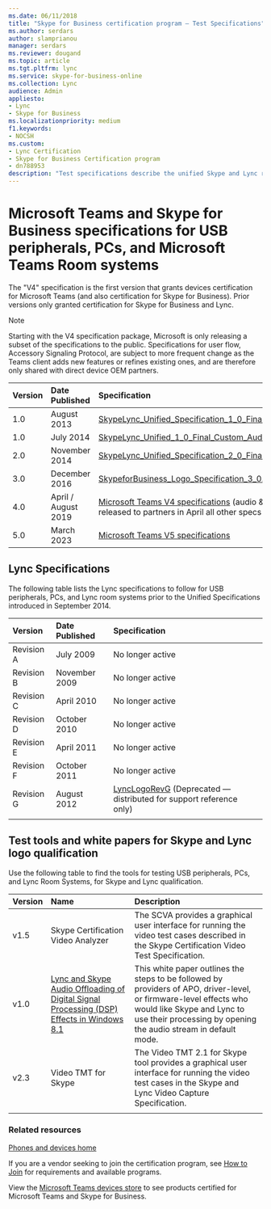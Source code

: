 ```yaml
---
ms.date: 06/11/2018
title: "Skype for Business certification program — Test Specifications"
ms.author: serdars
author: slamprianou
manager: serdars
ms.reviewer: dougand
ms.topic: article
ms.tgt.pltfrm: lync
ms.service: skype-for-business-online
ms.collection: Lync
audience: Admin
appliesto:
- Lync
- Skype for Business
ms.localizationpriority: medium
f1.keywords:
- NOCSH
ms.custom:
- Lync Certification
- Skype for Business Certification program
- dn788953
description: "Test specifications describe the unified Skype and Lync requirements for USB peripherals, PCs, and Lync room systems, plus links to test tools and white papers."
---
```


# Microsoft Teams and Skype for Business specifications for USB peripherals, PCs, and Microsoft Teams Room systems

The "V4" specification is the first version that grants devices certification for Microsoft Teams (and also certification for Skype for Business). Prior versions only granted certification for Skype for Business and Lync.

> [!NOTE]
> Starting with the V4 specification package, Microsoft is only releasing a subset of the specifications to the public. Specifications for user flow, Accessory Signaling Protocol, are subject to more frequent change as the Teams client adds new features or refines existing ones, and are therefore only shared with direct device OEM partners.

|Version  |Date Published  |Specification  |
|:---------|:---------|:---------|
|1.0     |August 2013| [SkypeLync_Unified_Specification_1_0_Final.zip](https://download.microsoft.com/download/0/8/7/087ECA26-58AF-41CA-BD1B-8F12BB85E179/SkypeLync_Unified_Specification_1_0_Final.zip)|
|1.0     |July 2014|[SkypeLync_Unified_1_0_Final_Custom_Audio_Processing.zip](https://download.microsoft.com/download/A/3/E/A3E43918-F8D5-467A-98B1-475F304FC53D/SkypeLync_Unified_1_0_Final_Custom_Audio_Processing.zip)|
|2.0     |November 2014|[SkypeLync_Unified_Specification_2_0_Final.zip](https://download.microsoft.com/download/1/D/0/1D0E0CEB-2B30-4303-B3B2-70E331491FB1/Skype_Lync_Unified_Specifications_V2.zip)|
|3.0 |December 2016 |[SkypeforBusiness_Logo_Specification_3_0.zip](https://download.microsoft.com/download/E/1/0/E108B62D-C15D-4C45-874F-42E785B10B99/SkypeforBusiness_Logo_3_0.zip) |
|4.0 |April / August 2019 |[Microsoft Teams V4 specifications](https://download.microsoft.com/download/9/f/6/9f63c68d-817b-40ff-935c-9dd8b74cb07d/V4%20Release.zip)  (audio & video were released to partners in April all other specs released August)|
|5.0 |March 2023 |[Microsoft Teams V5 specifications](https://download.microsoft.com/download/1/2/5/125f0389-d733-4951-9117-d36589f3c86c/V5%20Release.zip) |

## Lync Specifications

The following table lists the Lync specifications to follow for USB peripherals, PCs, and Lync room systems prior to the Unified Specifications introduced in September 2014.

|Version  |Date Published  |Specification  |
|:----|:---|:---|
|Revision A |July 2009| No longer active |
|Revision B |November 2009|No longer active |
|Revision C |April 2010| No longer active |
|Revision D |October 2010| No longer active |
|Revision E     |April 2011 | No longer active |
|Revision F|October 2011|No longer active |
|Revision G |August 2012|[LyncLogoRevG](https://download.microsoft.com/download/3/0/6/306D68D9-6D56-4ECD-A0CD-143431419290/LyncLogoRevG_H264Encoding.zip) (Deprecated — distributed for support reference only) |
|      |         |         |

## Test tools and white papers for Skype and Lync logo qualification

Use the following table to find the tools for testing USB peripherals, PCs, and Lync Room Systems, for Skype and Lync qualification.</p>

|Version  |Name  |Description  |
|:---------|:---------|:---------|
|v1.5 |Skype Certification Video Analyzer |The SCVA provides a graphical user interface for running the video test cases described in the Skype Certification Video Test Specification.|
|v1.0|[Lync and Skype Audio Offloading of Digital Signal Processing (DSP) Effects in Windows 8.1](https://download.microsoft.com/download/7/C/1/7C1C33EC-748A-477D-B250-6D90A0E0AA08/Lync%20and%20Skype%20Audio%20Offloading%20of%20Digital%20Signal%20Processing%20Effects%20in%20Windows%208-1.pdf) |This white paper outlines the steps to be followed by providers of APO, driver-level, or firmware-level effects who would like Skype and Lync to use their processing by opening the audio stream in default mode.|
|v2.3 | Video TMT for Skype |The Video TMT 2.1 for Skype tool provides a graphical user interface for running the video test cases in the Skype and Lync Video Capture Specification. | 
|      |         |         |

### Related resources

[Phones and devices home](devices-ip-phones.md)

If you are a vendor seeking to join the certification program, see [How to Join](how-to-join.md) for requirements and available programs.

View the [Microsoft Teams devices store](https://products.office.com/microsoft-teams/across-devices/devices) to see products certified for Microsoft Teams and Skype for Business.

